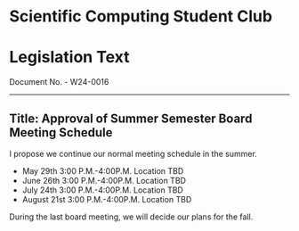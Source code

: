 # Scientific Computing Student Club

# Legislation Text
Document No. - W24-0016

---

Title: Approval of Summer Semester Board Meeting Schedule
---
I propose we continue our normal meeting schedule in the summer.

- May 29th 3:00 P.M.-4:00P.M. Location TBD
- June 26th 3:00 P.M.-4:00P.M. Location TBD
- July 24th 3:00 P.M.-4:00P.M. Location TBD
- August 21st 3:00 P.M.-4:00P.M. Location TBD

During the last board meeting, we will decide our plans for the fall.
